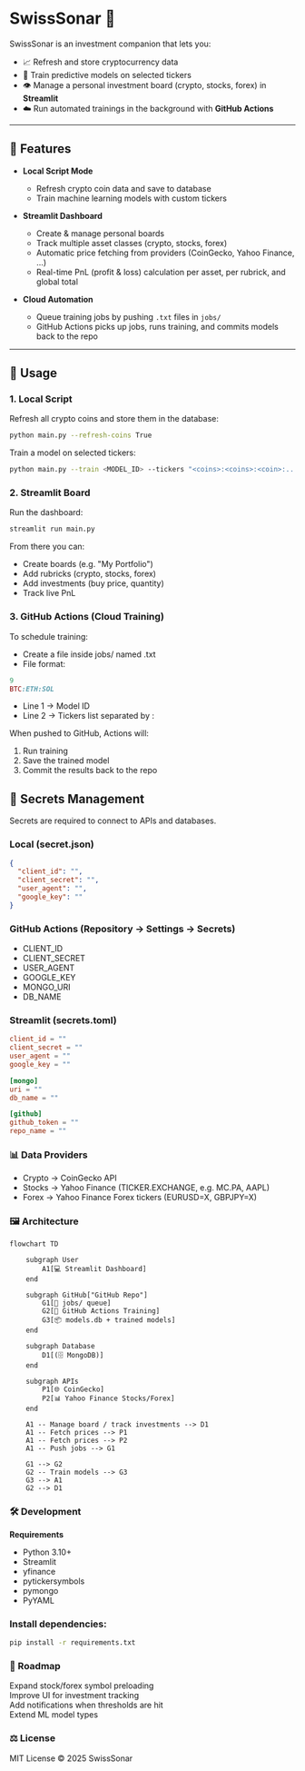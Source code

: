 # SwissSonar 🐅

SwissSonar is an investment companion that lets you:

- 📈 Refresh and store cryptocurrency data  
- 🤖 Train predictive models on selected tickers  
- 👁️ Manage a personal investment board (crypto, stocks, forex) in **Streamlit**  
- ☁️ Run automated trainings in the background with **GitHub Actions**  

---

## 🚀 Features

- **Local Script Mode**
  - Refresh crypto coin data and save to database
  - Train machine learning models with custom tickers

- **Streamlit Dashboard**
  - Create & manage personal boards
  - Track multiple asset classes (crypto, stocks, forex)
  - Automatic price fetching from providers (CoinGecko, Yahoo Finance, …)
  - Real-time PnL (profit & loss) calculation per asset, per rubrick, and global total

- **Cloud Automation**
  - Queue training jobs by pushing `.txt` files in `jobs/`
  - GitHub Actions picks up jobs, runs training, and commits models back to the repo

---

## 📂 Usage

### 1. Local Script

Refresh all crypto coins and store them in the database:

```bash
python main.py --refresh-coins True
```

Train a model on selected tickers:

```bash
python main.py --train <MODEL_ID> --tickers "<coins>:<coins>:<coin>:..."
```

### 2. Streamlit Board

Run the dashboard:

```bash
streamlit run main.py
```

From there you can:
- Create boards (e.g. "My Portfolio")
- Add rubricks (crypto, stocks, forex)
- Add investments (buy price, quantity)
- Track live PnL

### 3. GitHub Actions (Cloud Training)

To schedule training:
- Create a file inside jobs/ named <anything>.txt
- File format:

```ruby
9
BTC:ETH:SOL
```

- Line 1 → Model ID
- Line 2 → Tickers list separated by :

When pushed to GitHub, Actions will:

1. Run training
2. Save the trained model
3. Commit the results back to the repo

## 🔑 Secrets Management
Secrets are required to connect to APIs and databases.

### Local (secret.json)
```json
{
  "client_id": "",
  "client_secret": "",
  "user_agent": "",
  "google_key": ""
}
```

### GitHub Actions (Repository → Settings → Secrets)
- CLIENT_ID
- CLIENT_SECRET
- USER_AGENT
- GOOGLE_KEY
- MONGO_URI
- DB_NAME

### Streamlit (secrets.toml)

```toml
client_id = ""
client_secret = ""
user_agent = ""
google_key = ""

[mongo]
uri = ""
db_name = ""

[github]
github_token = ""
repo_name = ""
```

### 📊 Data Providers
- Crypto → CoinGecko API
- Stocks → Yahoo Finance (TICKER.EXCHANGE, e.g. MC.PA, AAPL)
- Forex → Yahoo Finance Forex tickers (EURUSD=X, GBPJPY=X)

### 🖼️ Architecture

```mermaid
flowchart TD

    subgraph User
        A1[💻 Streamlit Dashboard]
    end

    subgraph GitHub["GitHub Repo"]
        G1[📂 jobs/ queue]
        G2[🤖 GitHub Actions Training]
        G3[📦 models.db + trained models]
    end

    subgraph Database
        D1[(🗄️ MongoDB)]
    end

    subgraph APIs
        P1[🌐 CoinGecko]
        P2[📊 Yahoo Finance Stocks/Forex]
    end

    A1 -- Manage board / track investments --> D1
    A1 -- Fetch prices --> P1
    A1 -- Fetch prices --> P2
    A1 -- Push jobs --> G1

    G1 --> G2
    G2 -- Train models --> G3
    G3 --> A1
    G2 --> D1
```

### 🛠️ Development
**Requirements**
- Python 3.10+
- Streamlit
- yfinance
- pytickersymbols
- pymongo
- PyYAML

### Install dependencies:

```bash
pip install -r requirements.txt
```

### 📌 Roadmap
 Expand stock/forex symbol preloading \
 Improve UI for investment tracking \
 Add notifications when thresholds are hit \
 Extend ML model types

### ⚖️ License
MIT License © 2025 SwissSonar

